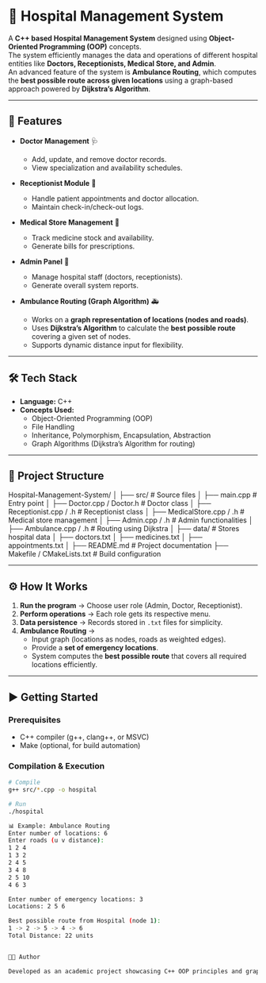 # 🏥 Hospital Management System  

A **C++ based Hospital Management System** designed using **Object-Oriented Programming (OOP)** concepts.  
The system efficiently manages the data and operations of different hospital entities like **Doctors, Receptionists, Medical Store, and Admin**.  
An advanced feature of the system is **Ambulance Routing**, which computes the **best possible route across given locations** using a graph-based approach powered by **Dijkstra’s Algorithm**.  

---

## 🚀 Features  

- **Doctor Management** 🩺  
  - Add, update, and remove doctor records.  
  - View specialization and availability schedules.  

- **Receptionist Module** 📝  
  - Handle patient appointments and doctor allocation.  
  - Maintain check-in/check-out logs.  

- **Medical Store Management** 💊  
  - Track medicine stock and availability.  
  - Generate bills for prescriptions.  

- **Admin Panel** 🔑  
  - Manage hospital staff (doctors, receptionists).  
  - Generate overall system reports.  

- **Ambulance Routing (Graph Algorithm)** 🚑  
  - Works on a **graph representation of locations (nodes and roads)**.  
  - Uses **Dijkstra’s Algorithm** to calculate the **best possible route** covering a given set of nodes.  
  - Supports dynamic distance input for flexibility.  

---

## 🛠️ Tech Stack  

- **Language:** C++  
- **Concepts Used:**  
  - Object-Oriented Programming (OOP)  
  - File Handling  
  - Inheritance, Polymorphism, Encapsulation, Abstraction  
  - Graph Algorithms (Dijkstra’s Algorithm for routing)  

---

## 📂 Project Structure  

Hospital-Management-System/
│
├── src/ # Source files
│ ├── main.cpp # Entry point
│ ├── Doctor.cpp / Doctor.h # Doctor class
│ ├── Receptionist.cpp / .h # Receptionist class
│ ├── MedicalStore.cpp / .h # Medical store management
│ ├── Admin.cpp / .h # Admin functionalities
│ ├── Ambulance.cpp / .h # Routing using Dijkstra
│
├── data/ # Stores hospital data
│ ├── doctors.txt
│ ├── medicines.txt
│ ├── appointments.txt
│
├── README.md # Project documentation
├── Makefile / CMakeLists.txt # Build configuration


---

## ⚙️ How It Works  

1. **Run the program** → Choose user role (Admin, Doctor, Receptionist).  
2. **Perform operations** → Each role gets its respective menu.  
3. **Data persistence** → Records stored in `.txt` files for simplicity.  
4. **Ambulance Routing** →  
   - Input graph (locations as nodes, roads as weighted edges).  
   - Provide a **set of emergency locations**.  
   - System computes the **best possible route** that covers all required locations efficiently.  

---

## ▶️ Getting Started  

### Prerequisites  
- C++ compiler (g++, clang++, or MSVC)  
- Make (optional, for build automation)  

### Compilation & Execution  

```bash
# Compile
g++ src/*.cpp -o hospital

# Run
./hospital

📊 Example: Ambulance Routing
Enter number of locations: 6
Enter roads (u v distance):
1 2 4
1 3 2
2 4 5
3 4 8
2 5 10
4 6 3

Enter number of emergency locations: 3
Locations: 2 5 6

Best possible route from Hospital (node 1):  
1 -> 2 -> 5 -> 4 -> 6  
Total Distance: 22 units


👨‍💻 Author

Developed as an academic project showcasing C++ OOP principles and graph algorithms applied to real-world healthcare scenarios.



